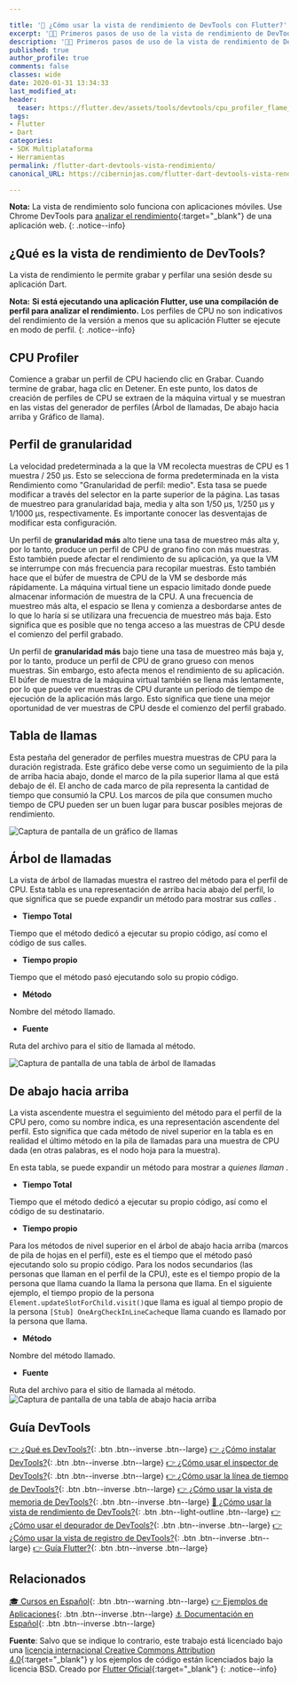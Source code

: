 ```yaml
---

title: '🚀 ¿Cómo usar la vista de rendimiento de DevTools con Flutter?'
excerpt: '👩‍🚀 Primeros pasos de uso de la vista de rendimiento de DevTools sobre Flutter.'
description: '👩‍🚀 Primeros pasos de uso de la vista de rendimiento de DevTools sobre Flutter.'
published: true
author_profile: true
comments: false
classes: wide
date: 2020-01-31 13:34:33
last_modified_at: 
header:
  teaser: https://flutter.dev/assets/tools/devtools/cpu_profiler_flame_chart-278ceb3e99b141dd9e2ccf583badcf6e16bf501b482f67814a7adc0356daae74.png
tags:
- Flutter
- Dart
categories:
- SDK Multiplataforma
- Herramientas
permalink: /flutter-dart-devtools-vista-rendimiento/
canonical_URL: https://ciberninjas.com/flutter-dart-devtools-vista-rendimiento/

---
```


**Nota:** La vista de rendimiento solo funciona con aplicaciones móviles. Use Chrome DevTools para [analizar el rendimiento](https://developers.google.com/web/tools/chrome-devtools/evaluate-performance/){:target="_blank"} de una aplicación web.
{: .notice--info}

## ¿Qué es la vista de rendimiento de DevTools?

La vista de rendimiento le permite grabar y perfilar una sesión desde su aplicación Dart.

 **Nota:** **Si está ejecutando una aplicación Flutter, use una compilación de perfil para analizar el rendimiento.** Los perfiles de CPU no son indicativos del rendimiento de la versión a menos que su aplicación Flutter se ejecute en modo de perfil.
{: .notice--info}
## CPU Profiler

Comience a grabar un perfil de CPU haciendo clic en Grabar. Cuando termine de grabar, haga clic en Detener. En este punto, los datos de creación de perfiles de CPU se extraen de la máquina virtual y se muestran en las vistas del generador de perfiles (Árbol de llamadas, De abajo hacia arriba y Gráfico de llama).

## Perfil de granularidad

La velocidad predeterminada a la que la VM recolecta muestras de CPU es 1 muestra / 250 μs. Esto se selecciona de forma predeterminada en la vista Rendimiento como "Granularidad de perfil: medio". Esta tasa se puede modificar a través del selector en la parte superior de la página. Las tasas de muestreo para granularidad baja, media y alta son 1/50 μs, 1/250 μs y 1/1000 μs, respectivamente. Es importante conocer las desventajas de modificar esta configuración.

Un perfil de **granularidad más** alto tiene una tasa de muestreo más alta y, por lo tanto, produce un perfil de CPU de grano fino con más muestras. Esto también puede afectar el rendimiento de su aplicación, ya que la VM se interrumpe con más frecuencia para recopilar muestras. Esto también hace que el búfer de muestra de CPU de la VM se desborde más rápidamente. La máquina virtual tiene un espacio limitado donde puede almacenar información de muestra de la CPU. A una frecuencia de muestreo más alta, el espacio se llena y comienza a desbordarse antes de lo que lo haría si se utilizara una frecuencia de muestreo más baja. Esto significa que es posible que no tenga acceso a las muestras de CPU desde el comienzo del perfil grabado.

Un perfil de **granularidad más** bajo tiene una tasa de muestreo más baja y, por lo tanto, produce un perfil de CPU de grano grueso con menos muestras. Sin embargo, esto afecta menos el rendimiento de su aplicación. El búfer de muestra de la máquina virtual también se llena más lentamente, por lo que puede ver muestras de CPU durante un período de tiempo de ejecución de la aplicación más largo. Esto significa que tiene una mejor oportunidad de ver muestras de CPU desde el comienzo del perfil grabado.

## Tabla de llamas

Esta pestaña del generador de perfiles muestra muestras de CPU para la duración registrada. Este gráfico debe verse como un seguimiento de la pila de arriba hacia abajo, donde el marco de la pila superior llama al que está debajo de él. El ancho de cada marco de pila representa la cantidad de tiempo que consumió la CPU. Los marcos de pila que consumen mucho tiempo de CPU pueden ser un buen lugar para buscar posibles mejoras de rendimiento.

![Captura de pantalla de un gráfico de llamas](https://flutter.dev/assets/tools/devtools/cpu_profiler_flame_chart-278ceb3e99b141dd9e2ccf583badcf6e16bf501b482f67814a7adc0356daae74.png)

## Árbol de llamadas

La vista de árbol de llamadas muestra el rastreo del método para el perfil de CPU. Esta tabla es una representación de arriba hacia abajo del perfil, lo que significa que se puede expandir un método para mostrar sus *calles* .

- **Tiempo Total**

Tiempo que el método dedicó a ejecutar su propio código, así como el código de sus calles.

- **Tiempo propio**

Tiempo que el método pasó ejecutando solo su propio código.

- **Método**

Nombre del método llamado.

- **Fuente**

Ruta del archivo para el sitio de llamada al método.

![Captura de pantalla de una tabla de árbol de llamadas](https://flutter.dev/assets/tools/devtools/cpu_profiler_call_tree-58fae3eb87044cc5a6bc9de83d501e990823053777695ad91fe9efc74b933961.png)

## De abajo hacia arriba

La vista ascendente muestra el seguimiento del método para el perfil de la CPU pero, como su nombre indica, es una representación ascendente del perfil. Esto significa que cada método de nivel superior en la tabla es en realidad el último método en la pila de llamadas para una muestra de CPU dada (en otras palabras, es el nodo hoja para la muestra).

En esta tabla, se puede expandir un método para mostrar a *quienes llaman* .

- **Tiempo Total**

Tiempo que el método dedicó a ejecutar su propio código, así como el código de su destinatario.

- **Tiempo propio**

Para los métodos de nivel superior en el árbol de abajo hacia arriba (marcos de pila de hojas en el perfil), este es el tiempo que el método pasó ejecutando solo su propio código. Para los nodos secundarios (las personas que llaman en el perfil de la CPU), este es el tiempo propio de la persona que llama cuando la llama la persona que llama. En el siguiente ejemplo, el tiempo propio de la persona `Element.updateSlotForChild.visit()`que llama es igual al tiempo propio de la persona `[Stub] OneArgCheckInLineCache`que llama cuando es llamado por la persona que llama.

- **Método**

Nombre del método llamado.

- **Fuente**

Ruta del archivo para el sitio de llamada al método.![Captura de pantalla de una tabla de abajo hacia arriba](https://flutter.dev/assets/tools/devtools/cpu_profiler_bottom_up-69a444ab734f2a151c2291c475b0a95b3e7991a89cbbfcf489d5e65c00ebfe06.png)

## Guía DevTools

[👉 ¿Qué es DevTools?](/flutter-dart-devtools/){: .btn .btn--inverse .btn--large} [👉 ¿Cómo instalar DevTools?](/flutter-dart-devtools-como-instalar/){: .btn .btn--inverse .btn--large} [👉 ¿Cómo usar el inspector de DevTools?](/flutter-dart-devtools-inspector/){: .btn .btn--inverse .btn--large} [👉 ¿Cómo usar la línea de tiempo de DevTools?](/flutter-dart-devtools-linea-tiempo/){: .btn .btn--inverse .btn--large} [👉 ¿Cómo usar la vista de memoria de DevTools?](/flutter-dart-devtools-vista-memoria/){: .btn .btn--inverse .btn--large} [📌 ¿Cómo usar la vista de rendimiento de DevTools?](/flutter-dart-devtools-vista-rendimiento/){: .btn .btn--light-outline .btn--large} [👉 ¿Cómo usar el depurador de DevTools?](/flutter-dart-devtools-depurador/){: .btn .btn--inverse .btn--large} [👉 ¿Cómo usar la vista de registro de DevTools?](/flutter-dart-devtools-vista-registro/){: .btn .btn--inverse .btn--large} [👉 Guía Flutter?](/que-es-flutter-y-por-que-debes-aprenderlo/){: .btn .btn--inverse .btn--large}

## Relacionados

[🎓 Cursos en Español](/cursos-tecnologia/#flutter){: .btn .btn--warning .btn--large} [👉 Ejemplos de Aplicaciones](/flutter-aplicaciones-ejemplos/){: .btn .btn--inverse .btn--large} [⚓ Documentación en Español](https://flutter-es.io/docs/get-started/install){: .btn .btn--inverse .btn--large}

**Fuente**: Salvo que se indique lo contrario, este trabajo está licenciado bajo una [licencia internacional Creative Commons Attribution 4.0](https://creativecommons.org/licenses/by/4.0){:target="_blank"} y los ejemplos de código están licenciados bajo la licencia BSD. Creado por [Flutter Oficial](https://flutter.dev/docs/development/tools/devtools){:target="_blank"}
{: .notice--info}
